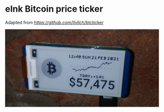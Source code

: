 eInk Bitcoin price ticker
=========================

Adapted from https://github.com/llvllch/btcticker


![future](images/future.jpg)
